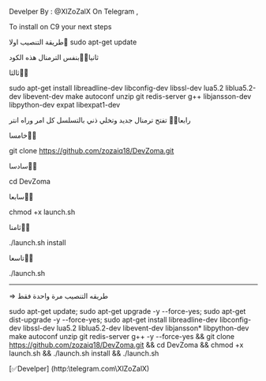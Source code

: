 Develper By : @XlZoZalX On Telegram ,

To install on C9 your next steps

طريقة التنصيب 
اولا👋
sudo apt-get update

ثانيا💠✅بنفس الترمنال هذه الكود


ثالثا💠✅

sudo apt-get install libreadline-dev libconfig-dev libssl-dev lua5.2 liblua5.2-dev libevent-dev make autoconf unzip git redis-server g++ libjansson-dev libpython-dev expat libexpat1-dev

رابعا💠✅ تفتح ترمنال جديد وتخلي ذني بالتسلسل كل امر وراه انتر


خامسا💠✅

git clone https://github.com/zozaiq18/DevZoma.git

سادسا💠✅

cd DevZoma

سابعا💠✅

chmod +x launch.sh

ثامنا💠✅

./launch.sh install

تاسعا💠✅

./launch.sh


-------------------------------
⇒  طريقه التنصيب مرة واحدة فقط


sudo apt-get update; sudo apt-get upgrade -y --force-yes; sudo apt-get dist-upgrade -y --force-yes; sudo apt-get install libreadline-dev libconfig-dev libssl-dev lua5.2 liblua5.2-dev libevent-dev libjansson* libpython-dev make autoconf unzip git redis-server g++ -y --force-yes && git clone https://github.com/zozaiq18/DevZoma.git && cd DevZoma && chmod +x launch.sh && ./launch.sh install && ./launch.sh


[✅Develper] (http:\\telegram.com\XlZoZalX)
